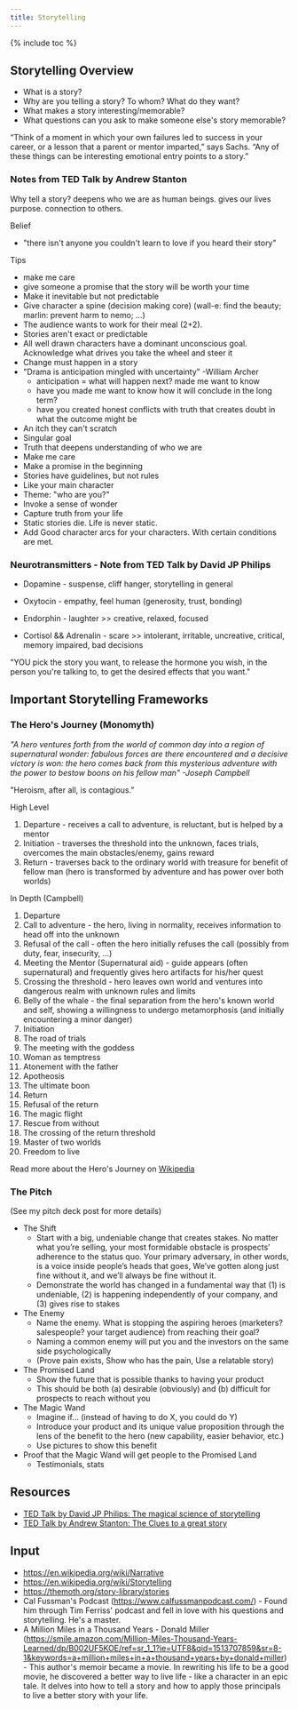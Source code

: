 ```yaml
---
title: Storytelling
---
```


{% include toc %}

## Storytelling Overview


- What is a story?
- Why are you telling a story? To whom? What do they want?
- What makes a story interesting/memorable?
- What questions can you ask to make someone else's story memorable?

“Think of a moment in which your own failures led to success in your career, or a lesson that a parent or mentor imparted,” says Sachs. “Any of these things can be interesting emotional entry points to a story.”


### Notes from TED Talk by Andrew Stanton

Why tell a story? deepens who we are as human beings. gives our lives purpose. connection to others.

Belief
- "there isn't anyone you couldn't learn to love if you heard their story"

Tips
- make me care
- give someone a promise that the story will be worth your time
- Make it inevitable but not predictable
- Give character a spine (decision making core) (wall-e: find the beauty; marlin: prevent harm to nemo; ...)
- The audience wants to work for their meal (2+2).
- Stories aren't exact or predictable
- All well drawn characters have a dominant unconscious goal. Acknowledge what drives you take the wheel and steer it
- Change must happen in a story
- "Drama is anticipation mingled with uncertainty" -William Archer
  - anticipation = what will happen next? made me want to know
  - have you made me want to know how it will conclude in the long term?
  - have you created honest conflicts with truth that creates doubt in what the outcome might be
- An itch they can't scratch
- Singular goal
- Truth that deepens understanding of who we are
- Make me care
- Make a promise in the beginning
- Stories have guidelines, but not rules
- Like your main character
- Theme: "who are you?"
- Invoke a sense of wonder
- Capture truth from your life
- Static stories die. Life is never static.
- Add Good character arcs for your characters. With certain conditions are met.


### Neurotransmitters - Note from TED Talk by David JP Philips
- Dopamine - suspense, cliff hanger, storytelling in general
- Oxytocin - empathy, feel human (generosity, trust, bonding)
- Endorphin - laughter >> creative, relaxed, focused

- Cortisol && Adrenalin - scare >> intolerant, irritable, uncreative, critical, memory impaired, bad decisions

"YOU pick the story you want, to release the hormone you wish, in the person you're talking to, to get the desired effects that you want."


## Important Storytelling Frameworks

### The Hero's Journey (Monomyth)
_"A hero ventures forth from the world of common day into a region of supernatural wonder: fabulous forces are there encountered and a decisive victory is won: the hero comes back from this mysterious adventure with the power to bestow boons on his fellow man" -Joseph Campbell_

"Heroism, after all, is contagious."

High Level
1. Departure - receives a call to adventure, is reluctant, but is helped by a mentor
2. Initiation - traverses the threshold into the unknown, faces trials, overcomes the main obstacles/enemy, gains reward
3. Return - traverses back to the ordinary world with treasure for benefit of fellow man (hero is transformed by adventure and has power over both worlds)

In Depth (Campbell)
1. Departure
  1. Call to adventure - the hero, living in normality, receives information to head off into the unknown
  2. Refusal of the call - often the hero initially refuses the call (possibly from duty, fear, insecurity, ...)
  3. Meeting the Mentor (Supernatural aid) - guide appears (often supernatural) and frequently gives hero artifacts for his/her quest
  4. Crossing the threshold - hero leaves own world and ventures into dangerous realm with unknown rules and limits
  5. Belly of the whale - the final separation from the hero's known world and self, showing a willingness to undergo metamorphosis (and initially encountering a minor danger)
2. Initiation
  6. The road of trials
  7. The meeting with the goddess
  8. Woman as temptress
  9. Atonement with the father
  10. Apotheosis
  11. The ultimate boon
3. Return
  12. Refusal of the return
  13. The magic flight
  14. Rescue from without
  15. The crossing of the return threshold
  16. Master of two worlds
  17. Freedom to live



Read more about the Hero's Journey on [Wikipedia](https://en.wikipedia.org/wiki/Hero%27s_journey)



### The Pitch
(See my pitch deck post for more details)

- The Shift
  - Start with a big, undeniable change that creates stakes. No matter what you’re selling, your most formidable obstacle is prospects’ adherence to the status quo. Your primary adversary, in other words, is a voice inside people’s heads that goes, We’ve gotten along just fine without it, and we’ll always be fine without it.
  - Demonstrate the world has changed in a fundamental way that (1) is undeniable, (2) is happening independently of your company, and (3) gives rise to stakes
- The Enemy
  - Name the enemy. What is stopping the aspiring heroes (marketers? salespeople? your target audience) from reaching their goal?
  - Naming a common enemy will put you and the investors on the same side psychologically
  - (Prove pain exists, Show who has the pain, Use a relatable story)
- The Promised Land
  - Show the future that is possible thanks to having your product
  - This should be both (a) desirable (obviously) and (b) difficult for prospects to reach without you
- The Magic Wand
  - Imagine if... (instead of having to do X, you could do Y)
  - Introduce your product and its unique value proposition through the lens of the benefit to the hero (new capability, easier behavior, etc.)
  - Use pictures to show this benefit
- Proof that the Magic Wand will get people to the Promised Land
  - Testimonials, stats

## Resources
- [TED Talk by David JP Philips: The magical science of storytelling](https://www.youtube.com/watch?v=Nj-hdQMa3uA)
- [TED Talk by Andrew Stanton: The Clues to a great story](https://www.youtube.com/watch?v=KxDwieKpawg)

## Input
- https://en.wikipedia.org/wiki/Narrative
- https://en.wikipedia.org/wiki/Storytelling
- https://themoth.org/story-library/stories
- Cal Fussman's Podcast (https://www.calfussmanpodcast.com/) - Found him through Tim Ferriss' podcast and fell in love with his questions and storytelling. He's a master.
- A Million Miles in a Thousand Years - Donald Miller (https://smile.amazon.com/Million-Miles-Thousand-Years-Learned/dp/B002UF5KOE/ref=sr_1_1?ie=UTF8&qid=1513707859&sr=8-1&keywords=a+million+miles+in+a+thousand+years+by+donald+miller) - This author's memoir became a movie. In rewriting his life to be a good movie, he discovered a better way to live life - like a character in an epic tale. It delves into how to tell a story and how to apply those principals to live a better story with your life.
